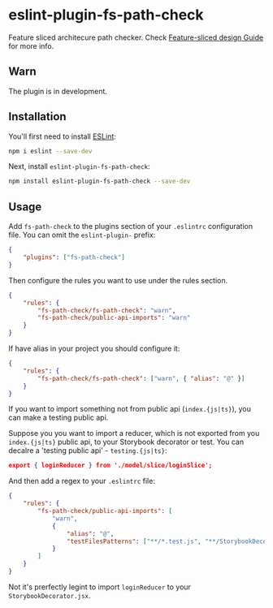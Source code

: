 # eslint-plugin-fs-path-check

Feature sliced architecure path checker. Check
[Feature-sliced design Guide](https://feature-sliced.design) for more info.

## Warn

The plugin is in development.

## Installation

You'll first need to install [ESLint](https://eslint.org/):

```sh
npm i eslint --save-dev
```

Next, install `eslint-plugin-fs-path-check`:

```sh
npm install eslint-plugin-fs-path-check --save-dev
```

## Usage

Add `fs-path-check` to the plugins section of your `.eslintrc` configuration file. You can omit the
`eslint-plugin-` prefix:

```json
{
    "plugins": ["fs-path-check"]
}
```

Then configure the rules you want to use under the rules section.

```json
{
    "rules": {
        "fs-path-check/fs-path-check": "warn",
        "fs-path-check/public-api-imports": "warn"
    }
}
```

If have alias in your project you should configure it:

```json
{
    "rules": {
        "fs-path-check/fs-path-check": ["warn", { "alias": "@" }]
    }
}
```

If you want to import something not from public api (`index.{js|ts}`), you can make a testing public
api.

Suppose you you want to import a reducer, which is not exported from you `index.{js|ts}` public api,
to your Storybook decorator or test. You can decalre a 'testing public api' - `testing.{js|ts}`:

```json
export { loginReducer } from './model/slice/loginSlice';
```

And then add a regex to your `.eslintrc` file:

```json
{
    "rules": {
        "fs-path-check/public-api-imports": [
            "warn",
            {
                "alias": "@",
                "testFilesPatterns": ["**/*.test.js", "**/StorybookDecorator.jsx"]
            }
        ]
    }
}
```

Not it's prerfectly legint to import `loginReducer` to your `StorybookDecorator.jsx`.
